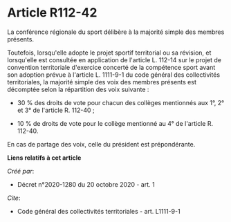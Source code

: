 # Article R112-42

La conférence régionale du sport délibère à la majorité simple des membres présents.

Toutefois, lorsqu'elle adopte le projet sportif territorial ou sa révision, et lorsqu'elle est consultée en application de
l'article L. 112-14 sur le projet de convention territoriale d'exercice concerté de la compétence sport avant son adoption
prévue à l'article L. 1111-9-1 du code général des collectivités territoriales, la majorité simple des voix des membres
présents est décomptée selon la répartition des voix suivante :

- 30 % des droits de vote pour chacun des collèges mentionnés aux 1°, 2° et 3° de l'article R. 112-40 ;

- 10 % de droits de vote pour le collège mentionné au 4° de l'article R. 112-40.

En cas de partage des voix, celle du président est prépondérante.

**Liens relatifs à cet article**

_Créé par_:

  - Décret n°2020-1280 du 20 octobre 2020 - art. 1

_Cite_:

  - Code général des collectivités territoriales - art. L1111-9-1
